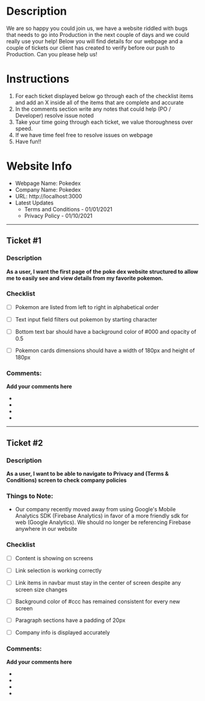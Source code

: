 # Description 
  We are so happy you could join us, we have a website riddled with bugs that needs to go into Production in the next couple of days and we could really use your help! Below you will find details for our webpage and a couple of tickets our client has created to verify before our push to Production. Can you please help us!

# Instructions
  1. For each ticket displayed below go through each of the checklist items and add an X inside all of the items that are complete and accurate
  2. In the comments section write any notes that could help (PO / Developer) resolve issue noted
  3. Take your time going through each ticket, we value thoroughness over speed.
  4. If we have time feel free to resolve issues on webpage
  5. Have fun!!



# Website Info

- Webpage Name: Pokedex
- Company Name: Pokedex
- URL: http://localhost:3000
- Latest Updates
  - Terms and Conditions - 01/01/2021
  - Privacy Policy - 01/10/2021


---
## Ticket #1

### Description

**As a user, I want the first page of the poke dex website structured to allow me to easily see and view details from my favorite pokemon.**

### Checklist
- [ ] Pokemon are listed from left to right in alphabetical order
- [ ] Text input field filters out pokemon by starting character
- [ ] Bottom text bar should have a background color of #000 and opacity of 0.5
- [ ] Pokemon cards dimensions should have a width of 180px and height of 180px



### Comments:

**Add your comments here**

- 
- 
- 
- 

---

## Ticket #2

### Description

**As a user, I want to be able to navigate to Privacy and (Terms & Conditions) screen to check company policies**

### Things to Note:
* Our company recently moved away from using Google's Mobile Analytics SDK (Firebase Analytics) in favor of a more friendly sdk for web (Google Analytics). We should no longer be referencing Firebase anywhere in our website

### Checklist 
- [ ] Content is showing on screens
- [ ] Link selection is working correctly
- [ ] Link items in navbar must stay in the center of screen despite any screen size changes
- [ ] Background color of #ccc has remained consistent for every new screen
- [ ] Paragraph sections have a padding of 20px
- [ ] Company info is displayed accurately


### Comments:

**Add your comments here**

- 
- 
- 
- 


